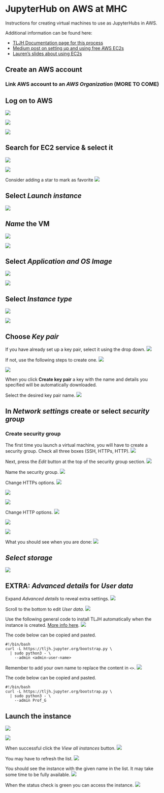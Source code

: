 # JupyterHub on AWS at MHC

Instructions for creating virtual machines to use as JupyterHubs in AWS. 

Additional information can be found here:

- [TLJH Documentation page for this process](https://tljh.jupyter.org/en/latest/install/amazon.html)
- [Medium post on setting up and using free AWS EC2s](https://medium.com/@saumya.ranjan/how-to-create-an-ec2-instance-in-aws-and-access-via-ssh-f6f1292611ed)
- [Lauren’s slides about using EC2s](https://docs.google.com/presentation/d/1rBrukIqpt7z-xS60wgkfT9ThK-MGnqtPI5iXtdmuXEA/edit#slide=id.g11415d0f782_0_137)

## Create an AWS account


### Link AWS account to an *AWS Organization* (MORE TO COME)

## Log on to AWS 
![](pics/aws_com_home.png)

![](pics/aws_com_login_email.png)

![](pics/aws_com_login_pw.png)

## Search for EC2 service & select it
![](pics/aws_spash_screen.png)

![](pics/ec2_search.png)

Consider adding a star to mark as favorite
![](pics/ec2_search_favorite.png)

## Select *Launch instance*
![](pics/launch_instance.png)

## *Name* the VM
![](pics/name_vm.png)

![](pics/name_entered.png)


## Select *Application and OS Image*
![](pics/select_image.png)

![](pics/choose_ubuntu_image.png)


## Select *Instance type*
![](pics/select_instance.png)

![](pics/select_free_t2_instance.png)

## Choose *Key pair*

If you have already set up a key pair, select it using the drop down. 
![](pics/key_pair_existing.png)

If not, use the following steps to create one.
![](pics/key_pair.png)

![](pics/key_pair_new.png)

When you click **Create key pair** a key with the name and details you specified will be automatically downloaded.

Select the desired key pair name.
![](pics/key_pair_new_select.png)


## In *Network settings* create or select *security group*

### Create security group
The first time you launch a virtual machine, you will have to create a security group. Check all three boxes (SSH, HTTPs, HTTP). 
![](pics/security_basic.png)

Next, press the *Edit* button at the top of the security group section.
![](pics/security_basic_edit.png)

Name the security group.
![](pics/security_name.png)

Change HTTPs options.
![](pics/security_custom_https.png)

![](pics/security_custom_https_source_1.png)

![](pics/security_custom_https_source_2.png)

Change HTTP options.
![](pics/security_custom_http.png)

![](pics/security_custom_http_source_1.png)

![](pics/security_custom_http_source_2.png)

What you should see when you are done:
![](pics/security_done.png)

## *Select storage*
![](pics/storage.png)

## EXTRA: *Advanced details* for *User data*
Expand *Advanced details* to reveal extra settings.
![](pics/advanced_details.png)

Scroll to the bottom to edit *User data*.
![](pics/user_data.png)

Use the following general code to install TLJH automatically when the instance is created. [More info here](https://tljh.jupyter.org/en/latest/install/amazon.html#step-1-installing-the-littlest-jupyterhub).
![](pics/user_data_general.png)

The code below can be copied and pasted.

```console
#!/bin/bash
curl -L https://tljh.jupyter.org/bootstrap.py \
  | sudo python3 - \
    --admin <admin-user-name>
```

Remember to add your own name to replace the content in `<>`. 
![](pics/user_data_named.png)

The code below can be copied and pasted.

```console
#!/bin/bash
curl -L https://tljh.jupyter.org/bootstrap.py \
  | sudo python3 - \
    --admin Prof_G
```

## Launch the instance
![](pics/launch_instance_complete.png)

![](pics/launching_instance.png)

When successful click the *View all instances* button.
![](pics/launching_instance_success.png)

You may have to refresh the list.
![](pics/instances_refresh.png)

You should see the instance with the given name in the list. It may take some time to be fully available.
![](pics/instances_initalizing.png)

When the status check is green you can access the instance.
![](pics/instances_available.png)


